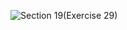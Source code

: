 ![Section 19(Exercise 29)](https://github.com/user-attachments/assets/cda3099d-167f-421e-a1b6-bbaf15f474b0)
